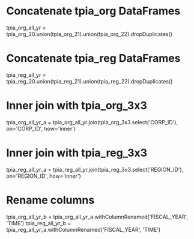 # Concatenate tpia_org DataFrames
tpia_org_all_yr = tpia_org_20.union(tpia_org_21).union(tpia_org_22).dropDuplicates()

# Concatenate tpia_reg DataFrames
tpia_reg_all_yr = tpia_reg_20.union(tpia_reg_21).union(tpia_reg_22).dropDuplicates()

# Inner join with tpia_org_3x3
tpia_org_all_yr_a = tpia_org_all_yr.join(tpia_org_3x3.select('CORP_ID'), on='CORP_ID', how='inner')

# Inner join with tpia_reg_3x3
tpia_reg_all_yr_a = tpia_reg_all_yr.join(tpia_reg_3x3.select('REGION_ID'), on='REGION_ID', how='inner')

# Rename columns
tpia_org_all_yr_b = tpia_org_all_yr_a.withColumnRenamed('FISCAL_YEAR', 'TIME')
tpia_reg_all_yr_b = tpia_reg_all_yr_a.withColumnRenamed('FISCAL_YEAR', 'TIME')
